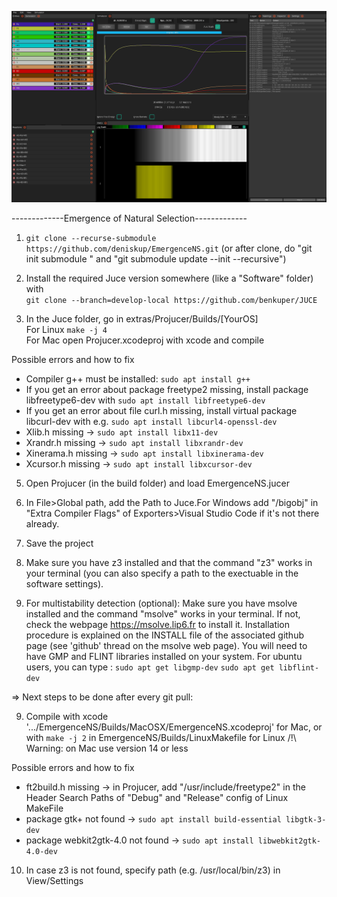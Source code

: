 ![Screenshot](bifurc.png)

-------------Emergence of Natural Selection-------------

1. ```git clone --recurse-submodule https://github.com/deniskup/EmergenceNS.git``` (or after clone, do "git init submodule " and "git submodule update --init --recursive")

2. Install the required Juce version somewhere (like a "Software" folder) with <br>
 ```git clone --branch=develop-local https://github.com/benkuper/JUCE```

3. In the Juce folder, go in extras/Projucer/Builds/[YourOS] <br>
   For Linux ```make -j 4```<br>
   For Mac open  Projucer.xcodeproj with xcode and compile<br>

Possible errors and how to fix

   - Compiler g++ must be installed:  ```sudo apt install g++```
   - If you get an error about package freetype2 missing, install package libfreetype6-dev with ```sudo apt install libfreetype6-dev```
   - If you get an error about file curl.h missing, install virtual package libcurl-dev with e.g. ```sudo apt install libcurl4-openssl-dev```
   - Xlib.h missing  ->  ```sudo apt install libx11-dev```
   - Xrandr.h missing  ->  ```sudo apt install libxrandr-dev```
   - Xinerama.h missing  ->  ```sudo apt install libxinerama-dev```
   - Xcursor.h missing  ->  ```sudo apt install libxcursor-dev```
 
   
5. Open Projucer (in the build folder) and load EmergenceNS.jucer<br>

5. In File>Global path, add the Path to Juce.For Windows add "/bigobj" in "Extra Compiler Flags" of Exporters>Visual Studio Code if it's not there already.

6. Save the project

7. Make sure you have z3 installed and that the command "z3" works in your terminal (you can also specify a path to the exectuable in the software settings).

8. For multistability detection (optional): Make sure you have msolve installed and the command "msolve" works in your terminal.
If not, check the webpage https://msolve.lip6.fr to install it. Installation procedure is explained on the INSTALL file of the associated github page (see 'github' thread on the msolve web page).
You will need to have GMP and FLINT libraries installed on your system. For ubuntu users, you can type :
   ```sudo apt get libgmp-dev```
   ```sudo apt get libflint-dev```


=> Next steps to be done after every git pull:

9. Compile with xcode '.../EmergenceNS/Builds/MacOSX/EmergenceNS.xcodeproj' for Mac, or with ```make -j 2``` in EmergenceNS/Builds/LinuxMakefile for Linux
/!\ Warning: on Mac use version 14 or less

Possible errors and how to fix

   - ft2build.h missing  ->  in Projucer, add "/usr/include/freetype2" in the Header Search Paths of "Debug" and "Release" config of Linux MakeFile
   - package gtk+ not found -> ```sudo apt install build-essential libgtk-3-dev```
   - package webkit2gtk-4.0 not found -> ```sudo apt install libwebkit2gtk-4.0-dev```
     
10. In case z3 is not found, specify path (e.g. /usr/local/bin/z3) in View/Settings



